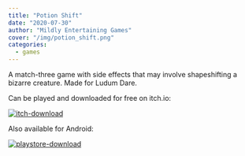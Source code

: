 ```yaml
---
title: "Potion Shift"
date: "2020-07-30"
author: "Mildly Entertaining Games"
cover: "/img/potion_shift.png"
categories:
  - games
---
```


A match-three game with side effects that may involve shapeshifting a bizarre creature. Made for Ludum Dare.

<!--more-->

Can be played and downloaded for free on itch.io:

[![itch-download](/img/download_from_itch_badge.svg)](https://mildlyentertaininggames.itch.io/potionshift)

Also available for Android:

[![playstore-download](/img/play_store_badge.png)](https://play.google.com/store/apps/details?id=com.mildlyentertaining.potionshift&hl=en_US)